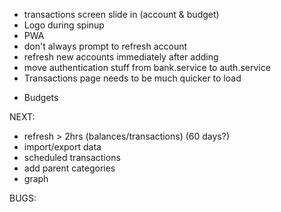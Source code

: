 - transactions screen slide in (account & budget)
- Logo during spinup
- PWA
- don't always prompt to refresh account
- refresh new accounts immediately after adding
- move authentication stuff from bank.service to auth.service
- Transactions page needs to be much quicker to load

* Budgets

NEXT:
- refresh > 2hrs (balances/transactions) (60 days?)
- import/export data
- scheduled transactions
- add parent categories
- graph

BUGS:
